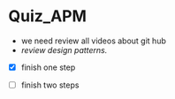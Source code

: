 # Quiz_APM
- we need review all videos about git hub 
- *review design patterns.* 
- [x] finish one step
- [ ] finish two steps 



